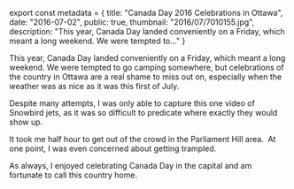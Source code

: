 export const metadata = { title: "Canada Day 2016 Celebrations in Ottawa", date: "2016-07-02", public: true, thumbnail: "2016/07/7010155.jpg", description: "This year, Canada Day landed conveniently on a Friday, which meant a long weekend. We were tempted to..." }

This year, Canada Day landed conveniently on a Friday, which meant a long weekend. We were tempted to go camping somewhere, but celebrations of the country in Ottawa are a real shame to miss out on, especially when the weather was as nice as it was this first of July.

<BlogPhoto alt="Motorcade arrives at Parliament Hill during 2016 Canada Day celebrations in Ottawa" url="http://pixontrips.com/wp-content/uploads/2016/07/7010128.jpg" href="http://pixontrips.com/blogs/2016-canada-day-in-ottawa/2016-canada-day-in-ottawa-2/" caption="Motorcades arrive on Parliament Hill during Canada Day 2016 celebrations in Ottawa - Pix on Trips" />

Despite many attempts, I was only able to capture this one video of Snowbird jets, as it was so difficult to predicate where exactly they would show up.

It took me half hour to get out of the crowd in the Parliament Hill area.  At one point, I was even concerned about getting trampled.

<BlogPhoto alt="Downtown Ottawa is packed with people on 2016 Canada Day" url="http://pixontrips.com/wp-content/uploads/2016/07/7010155.jpg" href="http://pixontrips.com/blogs/2016-canada-day-in-ottawa/2016-canada-day-in-ottawa/" caption="Downtown Ottawa is packed with people on Canada Day 2016 - Pix on Trips" />

As always, I enjoyed celebrating Canada Day in the capital and am fortunate to call this country home.
